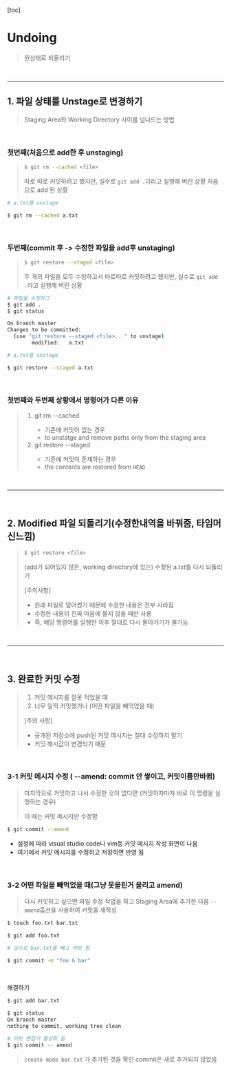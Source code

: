 [toc]

# Undoing

> 원상태로 되돌리기

<br>

---

## 1. 파일 상태를 Unstage로 변경하기

> Staging Area와 Working Directory 사이를 넘나드는 방법

<br>

### 첫번째(처음으로 add한 후 unstaging)

> ```bash
> $ git rm --cached <file>
> ```
>
> 따로 따로 커밋하려고 했지만, 실수로 `git add .`이라고 실행해 버린 상황
> 처음으로 add 된 상황

```bash
# a.txt를 unstage

$ git rm --cached a.txt
```

<br>

### 두번째(commit 후 -> 수정한 파일을 add후 unstaging)

> ```bash
> $ git restore --staged <file>
> ```
>
> 두 개의 파일을 모두 수정하고서 따로따로 커밋하려고 했지만,
> 실수로 `git add .`라고 실행해 버린 상황

```bash
# 파일을 수정하고
$ git add .
$ git status

On branch master
Changes to be committed:
  (use "git restore --staged <file>..." to unstage)
        modified:   a.txt
```

```bash
# a.txt를 unstage

$ git restore --staged a.txt
```

<br>

### 첫번째와 두번째 상황에서 명령어가 다른 이유

> 1. git rm --cached <file>
>    - 기존에 커밋이 없는 경우
>    - to unstatge and remove paths only from the staging area
> 2. git restore --staged <file>
>    - 기존에 커밋이 존재하는 경우
>    - the contents are restored from `HEAD`

<br>

---

<br>

## 2. Modified 파일 되돌리기(수정한내역을 바꿔줌, 타임머신느낌)

> ```bash
> $ git restore <file>
> ```
>
> (add가 되어있지 않은, working directory에 있는)
> 수정된 a.txt를 다시 되돌리기
>
> [주의사항]
>
> - 원래 파일로 덮어썼기 때문에 수정한 내용은 전부 사라짐
> - 수정한 내용이 진짜 마음에 들지 않을 때만 사용
> - 즉, 해당 명령어를 실행한 이후 절대로 다시 돌아가기가 불가능

<br>

---

<br>

## 3. 완료한 커밋 수정

> 1. 커밋 메시지를 잘못 적었을 때
> 2. 너무 일찍 커밋했거나 (어떤 파일을 빼먹었을 때)
>
> [주의 사항]
>
> - 공개된 저장소에 push된 커밋 메시지는 절대 수정하지 말기
> - 커밋 해시값이 변경되기 때문

<br>

### 3-1 커밋 메시지 수정 ( --amend: commit 안 쌓이고, 커밋이름만바뀜)

> 마지막으로 커밋하고 나서 수정한 것이 없다면
> (커밋하자마자 바로 이 명령을 실행하는 경우)
>
> 이 때는 커밋 메시지만 수정함

```bash
$ git commit --amend
```

- 설정에 따라 visual studio code나 vim등 커밋 메시지 작성 화면이 나옴
- 여기에서 커밋 메시지를 수정하고 저장하면 반영 됨

<br>

### 3-2 어떤 파일을 빼먹었을 때(그냥 못올린거 올리고 amend)

> 다시 커밋하고 싶으면 파일 수정 작업을 하고 Staging Area에 추가한 다음
> `--amend`옵션을 사용하여 커밋을 재작성

```bash
$ touch foo.txt bar.txt

$ git add foo.txt
```

```bash
# 실수로 bar.txt를 빼고 커밋 함

$ git commit -m "foo & bar"
```

<br>

해결하기

```bash
$ git add bar.txt
```

```bash
$ git status
On branch master
nothing to commit, working tree clean
```

```bash
# 커밋 편집기 활성화 됨
$ git commit -- amend
```

> `create mode bar.txt` 가 추가된 것을 확인
> commit은 새로 추가되지 않았음